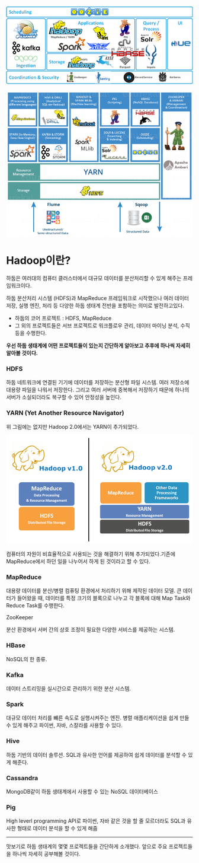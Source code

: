 ![Untitled](./img/eco1.png)

![Untitled](./img/eco2.png)

# Hadoop이란?

하둡은 여러대의 컴퓨터 클러스터에서 대규모 데이터를 분산처리할 수 있게 해주는 프레임워크이다. 

하둡 분산처리 시스템 (HDFS)과 MapReduce 프레임워크로 시작했으나 여러 데이터 저장, 실행 엔진, 처리 등 다양한 하둡 생태계 전반을 포함하는 의미로 발전하고있다.

- 하둡의 코어 프로젝트 : HDFS, MapReduce
- 그 외의 프로젝트들은 서브 프로젝트로 워크플로우 관리, 데이터 마이닝 분석, 수직 등을 수행한다.

**우선 하둡 생태계에 어떤 프로젝트들이 있는지 간단하게 알아보고 추후에 하나씩 자세히 알아볼 것이다.**

### HDFS

하둡 네트워크에 연결된 기기에 데이터를 저장하는 분산형 파일 시스템. 여러 저장소에 대용량 파일을 나워서 저장한다. 그리고 여러 서버에 중복해서 저장하기 때문에 하나의 서버가 소실되더라도 복구할 수 있어 안정성을 높인다.

### YARN (Yet Another Resource Navigator)

위 그림에는 없지만 Hadoop 2.0에서는 YARN이 추가되었다.

![Untitled](./img/hadoop2.png)

컴퓨터의 자원이 비효율적으로 사용되는 것을 해결하기 위해 추가되었다.기존에 MapReduce에서 하던 일을 나누어서 하게 된 것이라고 할 수 있다.

### MapReduce

대용량 데이터를 분산/병렬 컴퓨팅 환경에서 처리하기 위해 제작된 데이터 모델. 큰 데이터가 들어왔을 때, 데이터를 특정 크기의 블록으로 나누고 각 블록에 대해 Map Task와 Reduce Task를 수행한다.

ZooKeeper

분산 환경에서 서버 간의 상호 조정이 필요한 다양한 서비스를 제공하는 시스템. 

### HBase

NoSQL의 한 종류. 

### Kafka

데이터 스트리밍을 실시간으로 관리하기 위한 분산 시스템. 

### Spark

대규모 데이터 처리를 뺴른 속도로 실행시켜주는 엔진. 병렬 애플리케이션을 쉽게 만들 수 있게 해주고 파이썬, 자바, 스칼라를 사용할 수 있다.

### Hive

하둡 기반의 데이터 솔루션. SQL과 유사한 언어를 제공하여 쉽게 데이터를 분석할 수 있게 해준다.

### Cassandra

MongoDB같이 하둡 생태계에서 사용할 수 있는 NoSQL 데이터베이스

### Pig

High leverl programming API로 파이썬, 자바 같은 것을 할 줄 모르더라도 SQL과 유사한 형태로 데이터 분석을 할 수 있게 해줌

---

맛보기로 하둡 생태계의 몇몇 프로젝트들을 간단하게 소개했다. 앞으로 주요 프로젝트들을 하나씩 자세히 공부해볼 것이다.